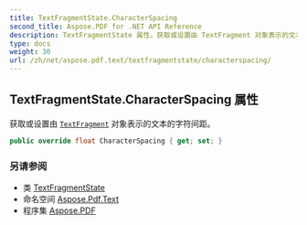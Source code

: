 ```yaml
---
title: TextFragmentState.CharacterSpacing
second_title: Aspose.PDF for .NET API Reference
description: TextFragmentState 属性。获取或设置由 TextFragment 对象表示的文本的字符间距
type: docs
weight: 30
url: /zh/net/aspose.pdf.text/textfragmentstate/characterspacing/
---
```

## TextFragmentState.CharacterSpacing 属性

获取或设置由 [`TextFragment`](../../textfragment/) 对象表示的文本的字符间距。

```csharp
public override float CharacterSpacing { get; set; }
```

### 另请参阅

* 类 [TextFragmentState](../)
* 命名空间 [Aspose.Pdf.Text](../../../aspose.pdf.text/)
* 程序集 [Aspose.PDF](../../../)